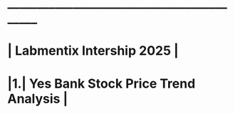 # __________________________________________
# |        Labmentix Intership 2025        |
# |1.| Yes Bank Stock Price Trend Analysis |
